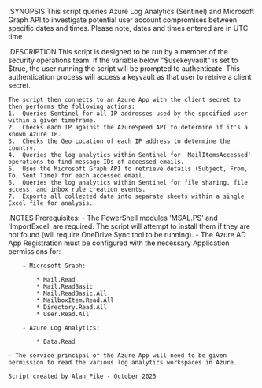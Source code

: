 .SYNOPSIS
    This script queries Azure Log Analytics (Sentinel) and Microsoft Graph API to investigate potential user account compromises between specific dates and times.
    Please note, dates and times entered are in UTC time

.DESCRIPTION
    This script is designed to be run by a member of the security operations team. 
    If the variable below "$usekeyvault" is set to $true, the user running the script will be prompted to authenticate.  This authentication process will access a keyvault as that user to retrive a client secret. 
    
    The script then connects to an Azure App with the client secret to then performs the following actions:
    1.  Queries Sentinel for all IP addresses used by the specified user within a given timeframe.
    2.  Checks each IP against the AzureSpeed API to determine if it's a known Azure IP.
    3.  Checks the Geo Location of each IP address to determine the country.
    4.  Queries the log analytics within Sentinel for 'MailItemsAccessed' operations to find message IDs of accessed emails.
    5.  Uses the Microsoft Graph API to retrieve details (Subject, From, To, Sent Time) for each accessed email.
    6.  Queries the log analytics within Sentinel for file sharing, file access, and inbox rule creation events.
    7.  Exports all collected data into separate sheets within a single Excel file for analysis.

.NOTES
    Prerequisites:
    - The PowerShell modules 'MSAL.PS' and 'ImportExcel' are required. The script will attempt to install them if they are not found (will require OneDrive Sync tool to be running).
    - The Azure AD App Registration must be configured with the necessary Application permissions for:

        - Microsoft Graph: 
            
            * Mail.Read
            * Mail.ReadBasic
            * Mail.ReadBasic.All
            * MailboxItem.Read.All
            * Directory.Read.All
            * User.Read.All

        - Azure Log Analytics: 
        
            * Data.Read

    - The service principal of the Azure App will need to be given permission to read the various log analytics workspaces in Azure.

    Script created by Alan Pike - October 2025
